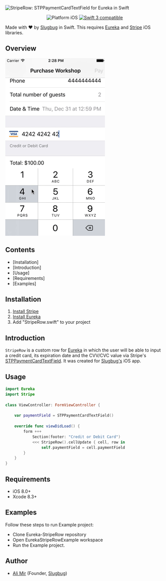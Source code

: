 ![StripeRow: STPPaymentCardTextField for Eureka in Swift](StripeRowEureka.gif)

<p align="center">
<img src="https://img.shields.io/badge/platform-iOS-blue.svg?style=flat" alt="Platform iOS" />
<a href="https://developer.apple.com/swift"><img src="https://img.shields.io/badge/swift3-compatible-4BC51D.svg?style=flat" alt="Swift 3 compatible" /></a>
</p>

Made with ❤️ by [Slugbug](https://www.slugbug.co) in Swift. This requires [Eureka](https://github.com/xmartlabs/Eureka) and [Stripe](https://github.com/stripe/stripe-ios) iOS libraries.

## Overview

![StripeRow Stripe payment ios app in Swift](StripeRowDemo.gif)

## Contents
* [Installation]
* [Introduction]
* [Usage]
* [Requirements]
* [Examples]

## Installation
1. [Install Stripe](https://github.com/stripe/stripe-ios)
2. [Install Eureka](https://github.com/xmartlabs/Eureka)
2. Add "StripeRow.swift" to your project

## Introduction
```StripeRow``` is a custom row for [Eureka](https://github.com/xmartlabs/Eureka) in which the user will be able to input a credit card, its expiration date and the CVV/CVC value via Stripe's [STPPaymentCardTextField](https://stripe.github.io/stripe-ios/docs/Classes/STPPaymentCardTextField.html).
It was created for [Slugbug's](https://www.slugbug.co) iOS app.

## Usage

```swift
import Eureka
import Stripe

class ViewController: FormViewController {
    
    var paymentField = STPPaymentCardTextField()
    
    override func viewDidLoad() {
        form +++
            Section(footer: "Credit or Debit Card")
            <<< StripeRow().cellUpdate { cell, row in
                self.paymentField = cell.paymentField
        }
    }
}
```

## Requirements
* iOS 8.0+
* Xcode 8.3+

## Examples
Follow these steps to run Example project:
* Clone Eureka-StripeRow repository
* Open EurekaStripeRowExample workspace
* Run the Example project.

## Author
* [Ali Mir](http://www.alimir.io) (Founder, [Slugbug](https://www.slugbug.co))

